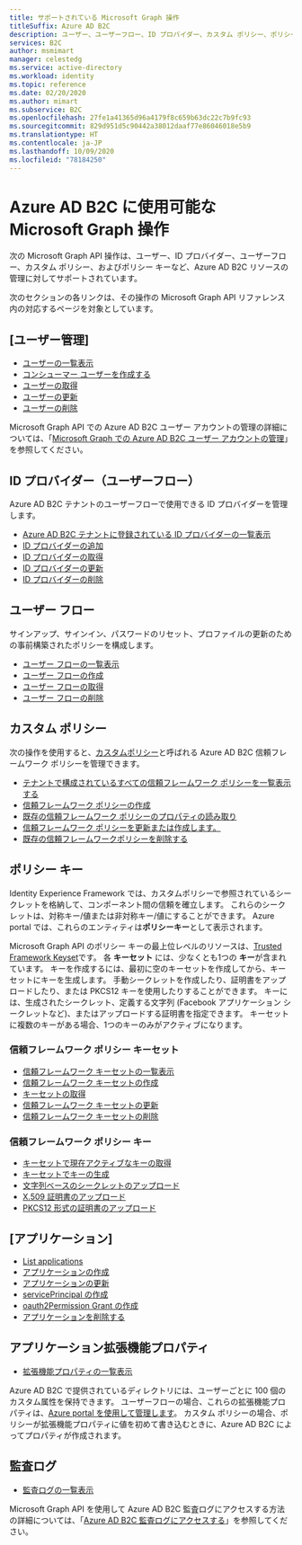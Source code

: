 ```yaml
---
title: サポートされている Microsoft Graph 操作
titleSuffix: Azure AD B2C
description: ユーザー、ユーザーフロー、ID プロバイダー、カスタム ポリシー、ポリシー キーなど、Azure AD B2C リソースの管理に対してサポートされている Microsoft Graph 操作のインデックスです。
services: B2C
author: msmimart
manager: celestedg
ms.service: active-directory
ms.workload: identity
ms.topic: reference
ms.date: 02/20/2020
ms.author: mimart
ms.subservice: B2C
ms.openlocfilehash: 27fe1a41365d96a4179f8c659b63dc22c7b9fc93
ms.sourcegitcommit: 829d951d5c90442a38012daaf77e86046018e5b9
ms.translationtype: HT
ms.contentlocale: ja-JP
ms.lasthandoff: 10/09/2020
ms.locfileid: "78184250"
---
```

# <a name="microsoft-graph-operations-available-for-azure-ad-b2c"></a>Azure AD B2C に使用可能な Microsoft Graph 操作

次の Microsoft Graph API 操作は、ユーザー、ID プロバイダー、ユーザーフロー、カスタム ポリシー、およびポリシー キーなど、Azure AD B2C リソースの管理に対してサポートされています。

次のセクションの各リンクは、その操作の Microsoft Graph API リファレンス内の対応するページを対象としています。

## <a name="user-management"></a>[ユーザー管理]

- [ユーザーの一覧表示](https://docs.microsoft.com/graph/api/user-list)
- [コンシューマー ユーザーを作成する](https://docs.microsoft.com/graph/api/user-post-users)
- [ユーザーの取得](https://docs.microsoft.com/graph/api/user-get)
- [ユーザーの更新](https://docs.microsoft.com/graph/api/user-update)
- [ユーザーの削除](https://docs.microsoft.com/graph/api/user-delete)

Microsoft Graph API での Azure AD B2C ユーザー アカウントの管理の詳細については、「[Microsoft Graph での Azure AD B2C ユーザー アカウントの管理](manage-user-accounts-graph-api.md)」を参照してください。

## <a name="identity-providers-user-flow"></a>ID プロバイダー（ユーザーフロー）

Azure AD B2C テナントのユーザーフローで使用できる ID プロバイダーを管理します。

- [Azure AD B2C テナントに登録されている ID プロバイダーの一覧表示](https://docs.microsoft.com/graph/api/identityprovider-list)
- [ID プロバイダーの追加](https://docs.microsoft.com/graph/api/identityprovider-post-identityproviders)
- [ID プロバイダーの取得](https://docs.microsoft.com/graph/api/identityprovider-get)
- [ID プロバイダーの更新](https://docs.microsoft.com/graph/api/identityprovider-update)
- [ID プロバイダーの削除](https://docs.microsoft.com/graph/api/identityprovider-delete)

## <a name="user-flow"></a>ユーザー フロー

サインアップ、サインイン、パスワードのリセット、プロファイルの更新のための事前構築されたポリシーを構成します。

- [ユーザー フローの一覧表示](https://docs.microsoft.com/graph/api/identityuserflow-list)
- [ユーザー フローの作成](https://docs.microsoft.com/graph/api/identityuserflow-post-userflows)
- [ユーザー フローの取得](https://docs.microsoft.com/graph/api/identityuserflow-get)
- [ユーザー フローの削除](https://docs.microsoft.com/graph/api/identityuserflow-delete)

## <a name="custom-policies"></a>カスタム ポリシー

次の操作を使用すると、[カスタムポリシー](custom-policy-overview.md)と呼ばれる Azure AD B2C 信頼フレームワーク ポリシーを管理できます。

- [テナントで構成されているすべての信頼フレームワーク ポリシーを一覧表示する](https://docs.microsoft.com/graph/api/trustframework-list-trustframeworkpolicies)
- [信頼フレームワーク ポリシーの作成](https://docs.microsoft.com/graph/api/trustframework-post-trustframeworkpolicy)
- [既存の信頼フレームワーク ポリシーのプロパティの読み取り](https://docs.microsoft.com/graph/api/trustframeworkpolicy-get)
- [信頼フレームワーク ポリシーを更新または作成します。](https://docs.microsoft.com/graph/api/trustframework-put-trustframeworkpolicy)
- [既存の信頼フレームワークポリシーを削除する](https://docs.microsoft.com/graph/api/trustframeworkpolicy-delete)

## <a name="policy-keys"></a>ポリシー キー

Identity Experience Framework では、カスタムポリシーで参照されているシークレットを格納して、コンポーネント間の信頼を確立します。 これらのシークレットは、対称キー/値または非対称キー/値にすることができます。 Azure portal では、これらのエンティティは**ポリシーキー**として表示されます。

Microsoft Graph API のポリシー キーの最上位レベルのリソースは、[Trusted Framework Keyset](https://docs.microsoft.com/graph/api/resources/trustframeworkkeyset)です。 各 **キーセット** には、少なくとも1つの **キー**が含まれています。 キーを作成するには、最初に空のキーセットを作成してから、キーセットにキーを生成します。 手動シークレットを作成したり、証明書をアップロードしたり、または PKCS12 キーを使用したりすることができます。 キーには、生成されたシークレット、定義する文字列 (Facebook アプリケーション シークレットなど)、またはアップロードする証明書を指定できます。 キーセットに複数のキーがある場合、1つのキーのみがアクティブになります。

### <a name="trust-framework-policy-keyset"></a>信頼フレームワーク ポリシー キーセット

- [信頼フレームワーク キーセットの一覧表示](https://docs.microsoft.com/graph/api/trustframework-list-keysets)
- [信頼フレームワーク キーセットの作成](https://docs.microsoft.com/graph/api/trustframework-post-keysets)
- [キーセットの取得](https://docs.microsoft.com/graph/api/trustframeworkkeyset-get)
- [信頼フレームワーク キーセットの更新](https://docs.microsoft.com/graph/api/trustframeworkkeyset-update)
- [信頼フレームワーク キーセットの削除](https://docs.microsoft.com/graph/api/trustframeworkkeyset-delete)

### <a name="trust-framework-policy-key"></a>信頼フレームワーク ポリシー キー

- [キーセットで現在アクティブなキーの取得](https://docs.microsoft.com/graph/api/trustframeworkkeyset-getactivekey)
- [キーセットでキーの生成](https://docs.microsoft.com/graph/api/trustframeworkkeyset-generatekey)
- [文字列ベースのシークレットのアップロード](https://docs.microsoft.com/graph/api/trustframeworkkeyset-uploadsecret)
- [X.509 証明書のアップロード](https://docs.microsoft.com/graph/api/trustframeworkkeyset-uploadcertificate)
- [PKCS12 形式の証明書のアップロード](https://docs.microsoft.com/graph/api/trustframeworkkeyset-uploadpkcs12)

## <a name="applications"></a>[アプリケーション]

- [List applications](https://docs.microsoft.com/graph/api/application-list)
- [アプリケーションの作成](https://docs.microsoft.com/graph/api/resources/application)
- [アプリケーションの更新](https://docs.microsoft.com/graph/api/application-update)
- [servicePrincipal の作成](https://docs.microsoft.com/graph/api/resources/serviceprincipal)
- [oauth2Permission Grant の作成](https://docs.microsoft.com/graph/api/resources/oauth2permissiongrant)
- [アプリケーションを削除する](https://docs.microsoft.com/graph/api/application-delete)

## <a name="application-extension-properties"></a>アプリケーション拡張機能プロパティ

- [拡張機能プロパティの一覧表示](https://docs.microsoft.com/graph/api/application-list-extensionproperty)

Azure AD B2C で提供されているディレクトリには、ユーザーごとに 100 個のカスタム属性を保持できます。 ユーザーフローの場合、これらの拡張機能プロパティは、[Azure portal を使用して管理します](custom-policy-custom-attributes.md)。 カスタム ポリシーの場合、ポリシーが拡張機能プロパティに値を初めて書き込むときに、Azure AD B2C によってプロパティが作成されます。

## <a name="audit-logs"></a>監査ログ

- [監査ログの一覧表示](https://docs.microsoft.com/graph/api/directoryaudit-list)

Microsoft Graph API を使用して Azure AD B2C 監査ログにアクセスする方法の詳細については、「[Azure AD B2C 監査ログにアクセスする](view-audit-logs.md)」を参照してください。
